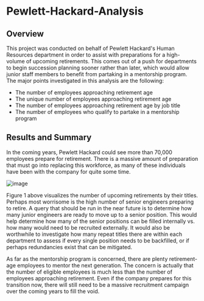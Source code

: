 # Pewlett-Hackard-Analysis

## Overview 
This project was conducted on behalf of Pewlett Hackard's Human Resources department in order to assist with preparations for a high-volume of upcoming retirements. This comes out of a push for departments to begin succession planning sooner rather than later, which would allow junior staff members to benefit from partaking in a mentorship program. The major points investigated in this analysis are the following:

- The number of employees approaching retirement age
- The unique number of employees approaching retirement age
- The number of employees approaching retirement age by job title
- The number of employees who qualify to partake in a mentorship program 

## Results and Summary

In the coming years, Pewlett Hackard could see more than 70,000 employees prepare for retirement. There is a massive amount of preparation that must go into replacing this workforce, as many of these individuals have been with the company for quite some time. 

![image](https://user-images.githubusercontent.com/92336585/153787181-24c2f83e-8653-45f0-bcbd-069c97ce345a.png)

Figure 1 above visualizes the number of upcoming retirements by their titles. Perhaps most worrisome is the high number of senior engineers preparing to retire. A query that should be run in the near future is to determine how many junior engineers are ready to move up to a senior position. This would help determine how many of the senior positions can be filled internally vs. how many would need to be recruited externally. It would also be worthwhile to investigate how many repeat titles there are within each department to assess if every single position needs to be backfilled, or if perhaps redundancies exist that can be mitigated. 

As far as the mentorship program is concerned, there are plenty retirement-age employees to mentor the next generation. The concern is actually that the number of eligible employees is much less than the number of employees approaching retirement. Even if the company prepares for this transition now, there will still need to be a massive recruitment campaign over the coming years to fill the void. 
